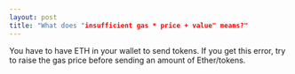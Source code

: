 ```yaml
---
layout: post
title: "What does "insufficient gas * price + value" means?"
---
```


You have to have ETH in your wallet to send tokens. If you get this error, try to raise the gas price before sending an amount of Ether/tokens.
